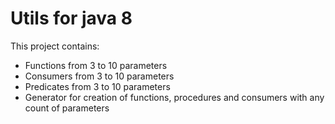 # Utils for java 8
This project contains:
* Functions from 3 to 10 parameters
* Consumers from 3 to 10 parameters
* Predicates from 3 to 10 parameters
* Generator for creation of functions, procedures and consumers with any count of parameters

